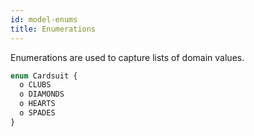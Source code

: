 ```yaml
---
id: model-enums
title: Enumerations
---
```


Enumerations are used to capture lists of domain values.

```js
enum Cardsuit {
  o CLUBS
  o DIAMONDS
  o HEARTS
  o SPADES
}
```

